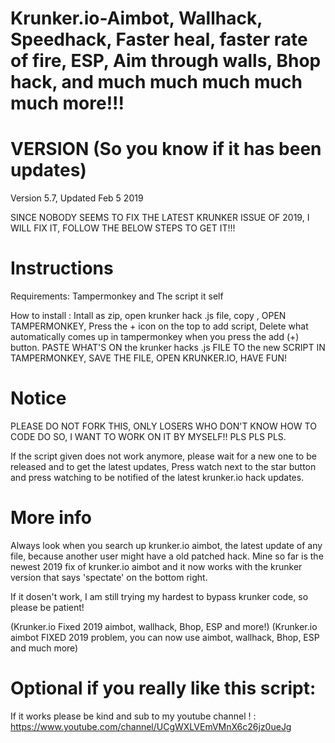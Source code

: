 # Krunker.io-Aimbot, Wallhack, Speedhack, Faster heal, faster rate of fire, ESP, Aim through walls, Bhop hack, and much much much much much more!!!

# VERSION (So you know if it has been updates)
Version 5.7, Updated Feb 5 2019

SINCE NOBODY SEEMS TO FIX THE LATEST KRUNKER ISSUE OF 2019, I WILL FIX IT, FOLLOW THE BELOW STEPS TO GET IT!!!

# Instructions

Requirements: Tampermonkey and The script it self

How to install : Intall as zip, open krunker hack .js file, copy , OPEN TAMPERMONKEY, Press the + icon on the top to add script, Delete what automatically comes up in tampermonkey when you press the add (+) button. PASTE WHAT'S ON the krunker hacks .js FILE TO the new SCRIPT IN TAMPERMONKEY, SAVE THE FILE, OPEN KRUNKER.IO, HAVE FUN!

# Notice
PLEASE DO NOT FORK THIS, ONLY LOSERS WHO DON'T KNOW HOW TO CODE DO SO, I WANT TO WORK ON IT BY MYSELF!! PLS PLS PLS.

If the script given does not work anymore, please wait for a new one to be released and to get the latest updates, Press watch next to the star button and press watching to be notified of the latest krunker.io hack updates.

# More info

Always look when you search up krunker.io aimbot, the latest update of any file, because another user might have a old patched hack. Mine so far is the newest 2019 fix of krunker.io aimbot and it now works with the krunker version that says 'spectate' on the bottom right.

If it dosen't work, I am still trying my hardest to bypass krunker code, so please be patient!

(Krunker.io Fixed 2019 aimbot, wallhack, Bhop, ESP and more!)
(Krunker.io aimbot FIXED 2019 problem, you can now use aimbot, wallhack, Bhop, ESP and much more)

# Optional if you really like this script:

If it works please be kind and sub to my youtube channel ! : https://www.youtube.com/channel/UCgWXLVEmVMnX6c26jz0ueJg

#

